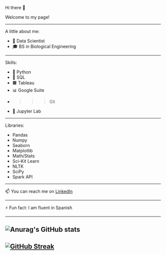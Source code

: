 Hi there 👋

Welcome to my page!

---
A little about me:
- 🌱 Data Scientist
- 🎓 BS in Biological Engineering
---
Skills:
- 🐍 Python 
- 🎈 SQL
- 🟧 Tableau
- 📊 Google Suite
- >>> Git
- 📒 Jupyter Lab
---
Libraries:
- Pandas
- Numpy
- Seaborn
- Matplotlib
- Math/Stats
- Sci-Kit Learn
- NLTK
- SciPy
- Spark API
---

📫 You can reach me on [LinkedIn](https://www.linkedin.com/in/adamcodytalbot/)

---

⚡ Fun fact: I am fluent in Spanish

---
![Anurag's GitHub stats](https://github-readme-stats.vercel.app/api?username=adam-talbot&show_icons=true&theme=dark&hide=stars,prs,issues)
---
[![GitHub Streak](https://github-readme-streak-stats.herokuapp.com/?user=adam-talbot&theme=dark)](https://git.io/streak-stats)
--


